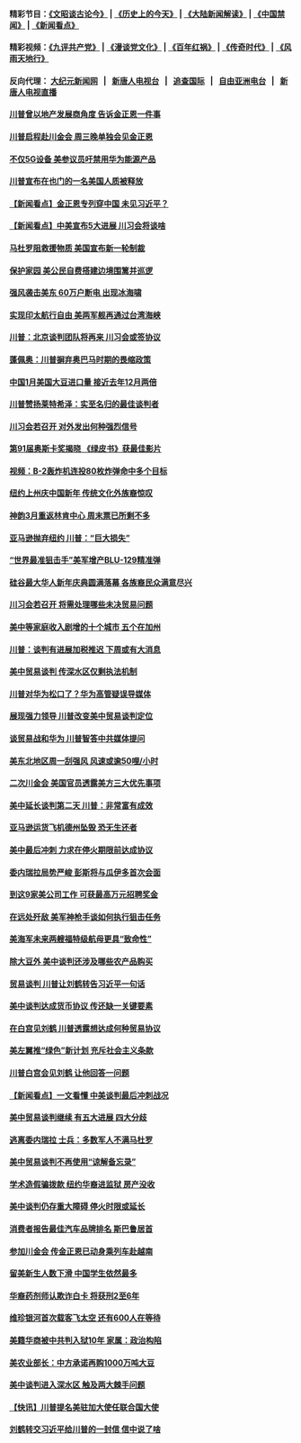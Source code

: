 #### 精彩节目：[《文昭谈古论今》](http://155.138.205.71/wenzhao) | [《历史上的今天》](http://155.138.205.71/today-in-history) | [《大陆新闻解读》](http://155.138.205.71/ntdtv-comedy) | [《中国禁闻》](http://155.138.205.71/ntdtv-news) | [《新闻看点》](http://155.138.205.71/news-insight) 

 #### 精彩视频：[《九评共产党》](http://155.138.205.71:10000/videos/jiuping) | [《漫谈党文化》](http://155.138.205.71:10000/videos/mtdwh) | [《百年红祸》](http://155.138.205.71:10000/videos/bnhh) | [《传奇时代》](http://155.138.205.71:10000/videos/legend) | [《风雨天地行》](http://155.138.205.71:10000/videos/fytdx) 

 #### 反向代理： [大纪元新闻网](http://155.138.205.71:10080/) &nbsp;&nbsp;|&nbsp;&nbsp; [新唐人电视台](http://155.138.205.71:8000/) &nbsp;&nbsp;|&nbsp;&nbsp; [追查国际](http://155.138.205.71:10010/) &nbsp;&nbsp;|&nbsp;&nbsp; [自由亚洲电台](http://155.138.205.71:9800/) &nbsp;&nbsp;|&nbsp;&nbsp; [新唐人电视直播](http://155.138.205.71/) 

#### [川普曾以地产发展商角度 告诉金正恩一件事](../pages/nsc412/n11071184.md?t=02260337) 

#### [川普启程赴川金会 周三晚单独会见金正恩](../pages/nsc412/n11070998.md?t=02260337) 

#### [不仅5G设备 美参议员吁禁用华为能源产品](../pages/nsc412/n11070954.md?t=02260337) 

#### [川普宣布在也门的一名美国人质被释放](../pages/nsc412/n11070633.md?t=02260337) 

#### [【新闻看点】金正恩专列穿中国 未见习近平？](../pages/nsc412/n11070514.md?t=02260337) 

#### [【新闻看点】中美宣布5大进展 川习会将谈啥](../pages/nsc412/n11070211.md?t=02260337) 

#### [马杜罗阻救援物质 美国宣布新一轮制裁](../pages/nsc412/n11070549.md?t=02260337) 

#### [保护家园 美公民自费搭建边境围篱并巡逻](../pages/nsc412/n11070349.md?t=02260337) 

#### [强风袭击美东 60万户断电 出现冰海啸](../pages/nsc412/n11070403.md?t=02260337) 

#### [实现印太航行自由 美两军舰再通过台湾海峡](../pages/nsc412/n11070537.md?t=02260337) 

#### [川普：北京谈判团队将再来 川习会或签协议](../pages/nsc412/n11070466.md?t=02260337) 

#### [蓬佩奥：川普摒弃奥巴马时期的畏缩政策](../pages/nsc412/n11070178.md?t=02260337) 

#### [中国1月美国大豆进口量 接近去年12月两倍](../pages/nsc412/n11070226.md?t=02260337) 

#### [川普赞扬莱特希泽：实至名归的最佳谈判者](../pages/nsc412/n11070224.md?t=02260337) 

#### [川习会若召开 对外发出何种强烈信号](../pages/nsc412/n11070028.md?t=02260337) 

#### [第91届奥斯卡奖揭晓 《绿皮书》获最佳影片](../pages/nsc412/n11067085.md?t=02260337) 

#### [视频：B-2轰炸机连投80枚炸弹命中多个目标](../pages/nsc412/n11069637.md?t=02260337) 

#### [纽约上州庆中国新年 传统文化外族裔惊叹](../pages/nsc412/n11069072.md?t=02260337) 

#### [神韵3月重返林肯中心 周末票已所剩不多](../pages/nsc412/n11069069.md?t=02260337) 

#### [亚马逊抛弃纽约 川普：“巨大损失”](../pages/nsc412/n11069095.md?t=02260337) 

#### [“世界最准狙击手”美军增产BLU-129精准弹](../pages/nsc412/n11069440.md?t=02260337) 

#### [硅谷最大华人新年庆典圆满落幕  各族裔民众满意尽兴](../pages/nsc412/n11069255.md?t=02260337) 

#### [川习会若召开 将需处理哪些未决贸易问题](../pages/nsc412/n11068777.md?t=02260337) 

#### [美中等家庭收入剧增的十个城市 五个在加州](../pages/nsc412/n11066574.md?t=02260337) 

#### [川普：谈判有进展加税推迟 下周或有大消息](../pages/nsc412/n11068463.md?t=02260337) 

#### [美中贸易谈判 传深水区仅剩执法机制](../pages/nsc412/n11068455.md?t=02260337) 

#### [川普对华为松口了？华为高管疑误导媒体](../pages/nsc412/n11068381.md?t=02260337) 

#### [展现强力领导 川普改变美中贸易谈判定位](../pages/nsc412/n11068404.md?t=02260337) 

#### [谈贸易战和华为 川普智答中共媒体提问](../pages/nsc412/n11068311.md?t=02260337) 

#### [美东北地区周一刮强风 风速或逾50哩/小时](../pages/nsc412/n11068273.md?t=02260337) 

#### [二次川金会 美国官员透露美方三大优先事项](../pages/nsc412/n11068276.md?t=02260337) 

#### [美中延长谈判第二天 川普：非常富有成效](../pages/nsc412/n11068121.md?t=02260337) 

#### [亚马逊运货飞机德州坠毁 恐无生还者](../pages/nsc412/n11068095.md?t=02260337) 

#### [美中最后冲刺 力求在停火期限前达成协议](../pages/nsc412/n11068045.md?t=02260337) 

#### [委内瑞拉局势严峻 彭斯将与瓜伊多首次会面](../pages/nsc412/n11067617.md?t=02260337) 

#### [到这9家美公司工作 可获最高万元招聘奖金](../pages/nsc412/n11045384.md?t=02260337) 

#### [在远处歼敌 美军神枪手谈如何执行狙击任务](../pages/nsc412/n11067342.md?t=02260337) 

#### [美海军未来两艘福特级航母更具“致命性”](../pages/nsc412/n11062809.md?t=02260337) 

#### [除大豆外 美中谈判还涉及哪些农产品购买](../pages/nsc412/n11067309.md?t=02260337) 

#### [贸易谈判 川普让刘鹤转告习近平一句话](../pages/nsc412/n11067213.md?t=02260337) 

#### [美中谈判达成货币协议 传还缺一关键要素](../pages/nsc412/n11066967.md?t=02260337) 

#### [在白宫见刘鹤 川普透露想达成何种贸易协议](../pages/nsc412/n11066718.md?t=02260337) 

#### [美左翼推“绿色”新计划 充斥社会主义条款](../pages/nsc412/n11066626.md?t=02260337) 

#### [川普白宫会见刘鹤 让他回答一问题](../pages/nsc412/n11066602.md?t=02260337) 

#### [【新闻看点】一文看懂 中美谈判最后冲刺战况](../pages/nsc412/n11066457.md?t=02260337) 

#### [美中贸易谈判继续 有五大进展 四大分歧](../pages/nsc412/n11066391.md?t=02260337) 

#### [逃离委内瑞拉 士兵：多数军人不满马杜罗](../pages/nsc412/n11066361.md?t=02260337) 

#### [美中贸易谈判不再使用“谅解备忘录”](../pages/nsc412/n11066285.md?t=02260337) 

#### [学术造假骗拨款 纽约华裔进监狱 房产没收](../pages/nsc412/n11065527.md?t=02260337) 

#### [美中谈判仍存重大障碍 停火时限或延长](../pages/nsc412/n11064736.md?t=02260337) 

#### [消费者报告最佳汽车品牌排名 斯巴鲁居首](../pages/nsc412/n11064682.md?t=02260337) 

#### [参加川金会 传金正恩已动身乘列车赴越南](../pages/nsc412/n11066064.md?t=02260337) 

#### [留美新生人数下滑 中国学生依然最多](../pages/nsc412/n11065493.md?t=02260337) 

#### [华裔药剂师认欺诈白卡 将获刑2至6年](../pages/nsc412/n11065518.md?t=02260337) 

#### [维珍银河首次载客飞太空 还有600人在等待](../pages/nsc412/n11065320.md?t=02260337) 

#### [美籍华商被中共判入狱10年 家属：政治构陷](../pages/nsc412/n11064869.md?t=02260337) 

#### [美农业部长：中方承诺再购1000万吨大豆](../pages/nsc412/n11065292.md?t=02260337) 

#### [美中谈判进入深水区 触及两大棘手问题](../pages/nsc412/n11064523.md?t=02260337) 

#### [【快讯】川普提名美驻加大使任联合国大使](../pages/nsc412/n11065030.md?t=02260337) 

#### [刘鹤转交习近平给川普的一封信 信中说了啥](../pages/nsc412/n11065005.md?t=02260337) 

